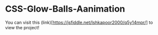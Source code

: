 # CSS-Glow-Balls-Aanimation
You can visit this (link)[https://jsfiddle.net/Ishkapoor2000/q5y14mpr/] to view the project!
